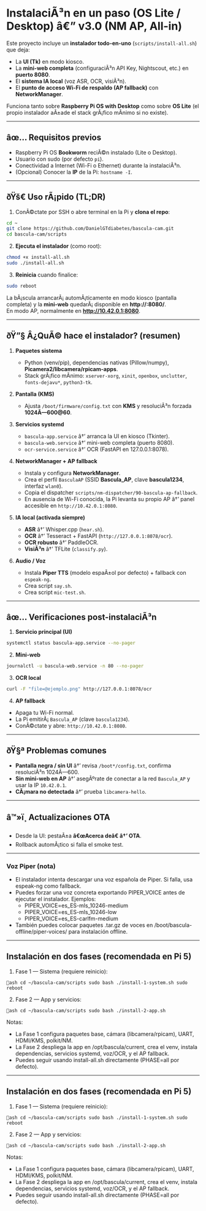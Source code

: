 ﻿# InstalaciÃ³n en un paso (OS Lite / Desktop) â€” v3.0 (NM AP, All-in)

Este proyecto incluye un **instalador todo-en-uno** (`scripts/install-all.sh`) que deja:

- La **UI (Tk)** en modo kiosco.  
- La **mini-web completa** (configuraciÃ³n API Key, Nightscout, etc.) en **puerto 8080**.  
- El **sistema IA local** (voz ASR, OCR, visiÃ³n).  
- El **punto de acceso Wi-Fi de respaldo (AP fallback)** con **NetworkManager**.  

Funciona tanto sobre **Raspberry Pi OS with Desktop** como sobre **OS Lite** (el propio instalador aÃ±ade el stack grÃ¡fico mÃ­nimo si no existe).

---

## âœ… Requisitos previos

- Raspberry Pi OS **Bookworm** reciÃ©n instalado (Lite o Desktop).  
- Usuario con sudo (por defecto `pi`).  
- Conectividad a Internet (Wi-Fi o Ethernet) durante la instalaciÃ³n.  
- (Opcional) Conocer la **IP** de la Pi: `hostname -I`.

---

## ðŸš€ Uso rÃ¡pido (TL;DR)

1) ConÃ©ctate por SSH o abre terminal en la Pi y **clona el repo**:
```bash
cd ~
git clone https://github.com/DanielGTdiabetes/bascula-cam.git
cd bascula-cam/scripts
```

2) **Ejecuta el instalador** (como root):
```bash
chmod +x install-all.sh
sudo ./install-all.sh
```

3) **Reinicia** cuando finalice:
```bash
sudo reboot
```

La bÃ¡scula arrancarÃ¡ automÃ¡ticamente en modo kiosco (pantalla completa) y la **mini-web** quedarÃ¡ disponible en **http://<IP>:8080/**.  
En modo AP, normalmente en **http://10.42.0.1:8080**.

---

## ðŸ”§ Â¿QuÃ© hace el instalador? (resumen)

1. **Paquetes sistema**  
   - Python (venv/pip), dependencias nativas (Pillow/numpy), **Picamera2/libcamera/rpicam-apps**.  
   - Stack grÃ¡fico mÃ­nimo: `xserver-xorg`, `xinit`, `openbox`, `unclutter`, `fonts-dejavu*`, `python3-tk`.

2. **Pantalla (KMS)**  
   - Ajusta `/boot/firmware/config.txt` con **KMS** y resoluciÃ³n forzada **1024Ã—600@60**.

3. **Servicios systemd**  
   - `bascula-app.service` â†’ arranca la UI en kiosco (Tkinter).  
   - `bascula-web.service` â†’ mini-web completa (puerto 8080).  
   - `ocr-service.service` â†’ OCR (FastAPI en 127.0.0.1:8078).  

4. **NetworkManager + AP fallback**  
   - Instala y configura **NetworkManager**.  
   - Crea el perfil `BasculaAP` (SSID **Bascula_AP**, clave **bascula1234**, interfaz `wlan0`).  
   - Copia el dispatcher `scripts/nm-dispatcher/90-bascula-ap-fallback`.  
   - En ausencia de Wi-Fi conocida, la Pi levanta su propio AP â†’ panel accesible en `http://10.42.0.1:8080`.

5. **IA local (activada siempre)**  
   - **ASR** â†’ Whisper.cpp (`hear.sh`).  
   - **OCR** â†’ Tesseract + FastAPI (`http://127.0.0.1:8078/ocr`).  
   - **OCR robusto** â†’ PaddleOCR.  
   - **VisiÃ³n** â†’ TFLite (`classify.py`).

6. **Audio / Voz**  
   - Instala **Piper TTS** (modelo espaÃ±ol por defecto) + fallback con `espeak-ng`.  
   - Crea script `say.sh`.  
   - Crea script `mic-test.sh`.

---

## âœ… Verificaciones post-instalaciÃ³n

1) **Servicio principal (UI)**  
```bash
systemctl status bascula-app.service --no-pager
```

2) **Mini-web**  
```bash
journalctl -u bascula-web.service -n 80 --no-pager
```

3) **OCR local**  
```bash
curl -F "file=@ejemplo.png" http://127.0.0.1:8078/ocr
```

4) **AP fallback**  
- Apaga tu Wi-Fi normal.  
- La Pi emitirÃ¡ `Bascula_AP` (clave `bascula1234`).  
- ConÃ©ctate y abre: `http://10.42.0.1:8080`.

---

## ðŸ§ª Problemas comunes

- **Pantalla negra / sin UI** â†’ revisa `/boot*/config.txt`, confirma resoluciÃ³n 1024Ã—600.  
- **Sin mini-web en AP** â†’ asegÃºrate de conectar a la red `Bascula_AP` y usar la IP `10.42.0.1`.  
- **CÃ¡mara no detectada** â†’ prueba `libcamera-hello`.  

---

## â™»ï¸ Actualizaciones OTA

- Desde la UI: pestaÃ±a **â€œAcerca deâ€ â†’ OTA**.  
- Rollback automÃ¡tico si falla el smoke test.

---

### Voz Piper (nota)

- El instalador intenta descargar una voz española de Piper. Si falla, usa espeak-ng como fallback.
- Puedes forzar una voz concreta exportando PIPER_VOICE antes de ejecutar el instalador. Ejemplos:
  - PIPER_VOICE=es_ES-mls_10246-medium
  - PIPER_VOICE=es_ES-mls_10246-low
  - PIPER_VOICE=es_ES-carlfm-medium
- También puedes colocar paquetes .tar.gz de voces en /boot/bascula-offline/piper-voices/ para instalación offline.

---

## Instalación en dos fases (recomendada en Pi 5)

1) Fase 1 — Sistema (requiere reinicio):

`ash
cd ~/bascula-cam/scripts
sudo bash ./install-1-system.sh
sudo reboot
`

2) Fase 2 — App y servicios:

`ash
cd ~/bascula-cam/scripts
sudo bash ./install-2-app.sh
`

Notas:
- La Fase 1 configura paquetes base, cámara (libcamera/rpicam), UART, HDMI/KMS, polkit/NM.
- La Fase 2 despliega la app en /opt/bascula/current, crea el venv, instala dependencias, servicios systemd, voz/OCR, y el AP fallback.
- Puedes seguir usando install-all.sh directamente (PHASE=all por defecto).

---

## Instalación en dos fases (recomendada en Pi 5)

1) Fase 1 — Sistema (requiere reinicio):

`ash
cd ~/bascula-cam/scripts
sudo bash ./install-1-system.sh
sudo reboot
`

2) Fase 2 — App y servicios:

`ash
cd ~/bascula-cam/scripts
sudo bash ./install-2-app.sh
`

Notas:
- La Fase 1 configura paquetes base, cámara (libcamera/rpicam), UART, HDMI/KMS, polkit/NM.
- La Fase 2 despliega la app en /opt/bascula/current, crea el venv, instala dependencias, servicios systemd, voz/OCR, y el AP fallback.
- Puedes seguir usando install-all.sh directamente (PHASE=all por defecto).
